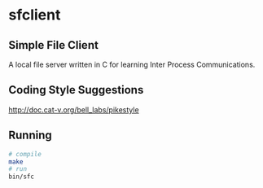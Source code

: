 # sfclient
## Simple File Client

A local file server written in C for learning Inter Process Communications.

## Coding Style Suggestions

http://doc.cat-v.org/bell_labs/pikestyle

## Running

```sh
# compile
make
# run
bin/sfc
```
